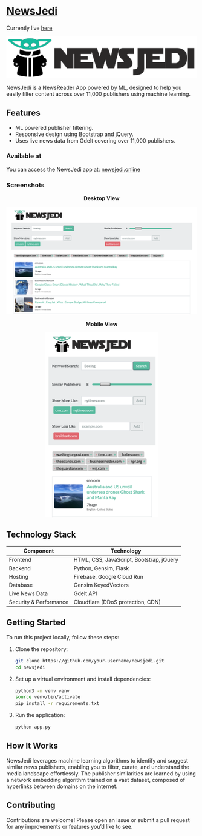 # [NewsJedi](https://newsjedi.online)

Currently live [here](https://newsjedi.online)

![NewsJedi Logo](public/newsjedi-logo.png)

NewsJedi is a NewsReader App powered by ML, designed to help you easily filter content across over 11,000 publishers using machine learning.

## Features
  - ML powered publisher filtering.
  - Responsive design using Bootstrap and jQuery.
  - Uses live news data from Gdelt covering over 11,000 publishers.

### Available at
You can access the NewsJedi app at: [newsjedi.online](https://newsjedi.online)

### Screenshots

<div align="center">


**Desktop View**
<p align="center">
<img src="screenshots/desktop_view.png" width="800">
</p>



**Mobile View**
<p align="center">
<img src="screenshots/mobile_view.png" width="300">
</p>

</div>

## Technology Stack

| Component              | Technology                               |
|------------------------|------------------------------------------|
| Frontend               | HTML, CSS, JavaScript, Bootstrap, jQuery |
| Backend                | Python, Gensim, Flask                    |
| Hosting                | Firebase, Google Cloud Run               |
| Database               | Gensim KeyedVectors                      |
| Live News Data         | Gdelt API                                |
| Security & Performance | Cloudflare (DDoS protection, CDN)        |

## Getting Started

To run this project locally, follow these steps:

1. Clone the repository:
   ```sh
   git clone https://github.com/your-username/newsjedi.git
   cd newsjedi
   ```

2. Set up a virtual environment and install dependencies:
   ```sh
   python3 -m venv venv
   source venv/bin/activate
   pip install -r requirements.txt
   ```

3. Run the application:
   ```sh
   python app.py
   ```

## How It Works

NewsJedi leverages machine learning algorithms to identify and suggest similar news publishers, enabling you to filter, curate, and understand the media landscape effortlessly. The publisher similarities are learned by using a network embedding algorithm trained on a vast dataset, composed of hyperlinks between domains on the internet.

## Contributing

Contributions are welcome! Please open an issue or submit a pull request for any improvements or features you’d like to see.
